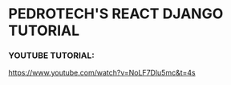 # PEDROTECH'S REACT DJANGO TUTORIAL

### YOUTUBE TUTORIAL:   
https://www.youtube.com/watch?v=NoLF7Dlu5mc&t=4s
